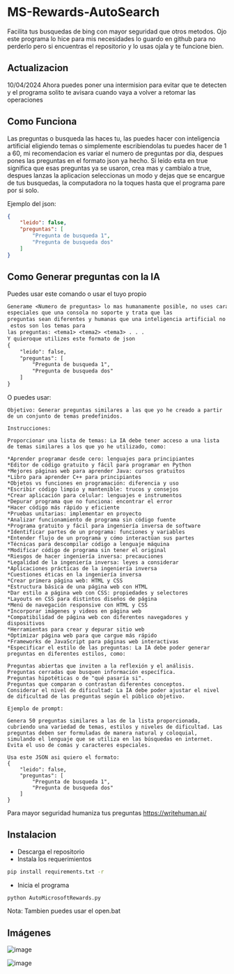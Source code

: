 # MS-Rewards-AutoSearch

Facilita tus busquedas de bing con mayor seguridad que otros metodos. Ojo este programa lo hice para mis necesidades lo guardo en github para no perderlo pero
si encuentras el repositorio y lo usas ojala y te funcione bien.

## Actualizacion
10/04/2024
Ahora puedes poner una intermision para evitar que te detecten y el programa solito te avisara cuando vaya a volver a retomar las operaciones

## Como Funciona

Las preguntas o busqueda las haces tu, las puedes hacer con inteligencia artificial eligiendo temas o simplemente escribiendolas tu puedes hacer de
1 a 60, mi recomendacion es variar el numero de preguntas por dia, despues pones las preguntas en el formato json ya hecho. Si leido esta en true significa que esas preguntas ya se
usaron, crea mas y cambialo a true, despues lanzas la aplicacion seleccionas un modo y dejas que se encargue de tus busquedas, la computadora no la toques hasta que el programa
pare por si solo.

Ejemplo del json:
```json
{
    "leido": false,
    "preguntas": [
        "Pregunta de busqueda 1",
        "Pregunta de busqueda dos"
    ]
}
```
## Como Generar preguntas con la IA
Puedes usar este comando o usar el tuyo propio
```txt
Generame <Numero de preguntas> lo mas humanamente posible, no uses caracteres
especiales que una consola no soporte y trata que las
preguntas sean diferentes y humanas que una inteligencia artificial no pueda detectarlo,
 estos son los temas para
las preguntas: <tema1> <tema2> <tema3> . . .
Y quieroque utilizes este formato de json
{
    "leido": false,
    "preguntas": [
        "Pregunta de busqueda 1",
        "Pregunta de busqueda dos"
    ]
}
```

O puedes usar: 
```
Objetivo: Generar preguntas similares a las que yo he creado a partir de un conjunto de temas predefinidos.

Instrucciones:

Proporcionar una lista de temas: La IA debe tener acceso a una lista de temas similares a los que yo he utilizado, como:

*Aprender programar desde cero: lenguajes para principiantes
*Editor de código gratuito y fácil para programar en Python
*Mejores páginas web para aprender Java: cursos gratuitos
*Libro para aprender C++ para principiantes
*Objetos vs funciones en programación: diferencia y uso
*Escribir código limpio y mantenible: trucos y consejos
*Crear aplicación para celular: lenguajes e instrumentos
*Depurar programa que no funciona: encontrar el error
*Hacer código más rápido y eficiente
*Pruebas unitarias: implementar en proyecto
*Analizar funcionamiento de programa sin código fuente
*Programa gratuito y fácil para ingeniería inversa de software
*Identificar partes de un programa: funciones y variables
*Entender flujo de un programa y cómo interactúan sus partes
*Técnicas para descompilar código a lenguaje máquina
*Modificar código de programa sin tener el original
*Riesgos de hacer ingeniería inversa: precauciones
*Legalidad de la ingeniería inversa: leyes a considerar
*Aplicaciones prácticas de la ingeniería inversa
*Cuestiones éticas en la ingeniería inversa
*Crear primera página web: HTML y CSS
*Estructura básica de una página web con HTML
*Dar estilo a página web con CSS: propiedades y selectores
*Layouts en CSS para distintos diseños de página
*Menú de navegación responsive con HTML y CSS
*Incorporar imágenes y videos en página web
*Compatibilidad de página web con diferentes navegadores y dispositivos
*Herramientas para crear y depurar sitio web
*Optimizar página web para que cargue más rápido
*Frameworks de JavaScript para páginas web interactivas
*Especificar el estilo de las preguntas: La IA debe poder generar preguntas en diferentes estilos, como:

Preguntas abiertas que inviten a la reflexión y el análisis.
Preguntas cerradas que busquen información específica.
Preguntas hipotéticas o de "qué pasaría si".
Preguntas que comparan o contrastan diferentes conceptos.
Considerar el nivel de dificultad: La IA debe poder ajustar el nivel de dificultad de las preguntas según el público objetivo.

Ejemplo de prompt:

Genera 50 preguntas similares a las de la lista proporcionada, cubriendo una variedad de temas, estilos y niveles de dificultad. Las preguntas deben ser formuladas de manera natural y coloquial, simulando el lenguaje que se utiliza en las búsquedas en internet. Evita el uso de comas y caracteres especiales.

Usa este JSON asi quiero el formato:
{
    "leido": false,
    "preguntas": [
        "Pregunta de busqueda 1",
        "Pregunta de busqueda dos"
    ]
}

```

Para mayor seguridad humaniza tus preguntas
https://writehuman.ai/
## Instalacion

* Descarga el repositorio
* Instala los requerimientos

```cmd
pip install requirements.txt -r
```
* Inicia el programa
```cmd
python AutoMicrosoftRewards.py
```
Nota: Tambien puedes usar el open.bat



## Imágenes

![image](https://github.com/D34THEV1L/MS-Rewards-AutoSearch/assets/87221905/46893365-256e-4703-b190-a0e97dd00966)


![image](https://github.com/D34THEV1L/MS-Rewards-AutoSearch/assets/87221905/8055ddd1-eace-43f4-b707-5812da6130d2)

